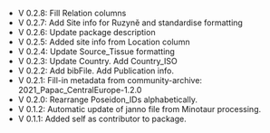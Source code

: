 - V 0.2.8: Fill Relation columns
- V 0.2.7: Add Site info for Ruzyně and standardise formatting
- V 0.2.6: Update package description
- V 0.2.5: Added site info from Location column
- V 0.2.4: Update Source_Tissue formatting
- V 0.2.3: Update Country. Add Country_ISO
- V 0.2.2: Add bibFile. Add Publication info.
- V 0.2.1: Fill-in metadata from community-archive: 2021_Papac_CentralEurope-1.2.0
- V 0.2.0: Rearrange Poseidon_IDs alphabetically.
- V 0.1.2: Automatic update of janno file from Minotaur processing.
- V 0.1.1: Added self as contributor to package.

